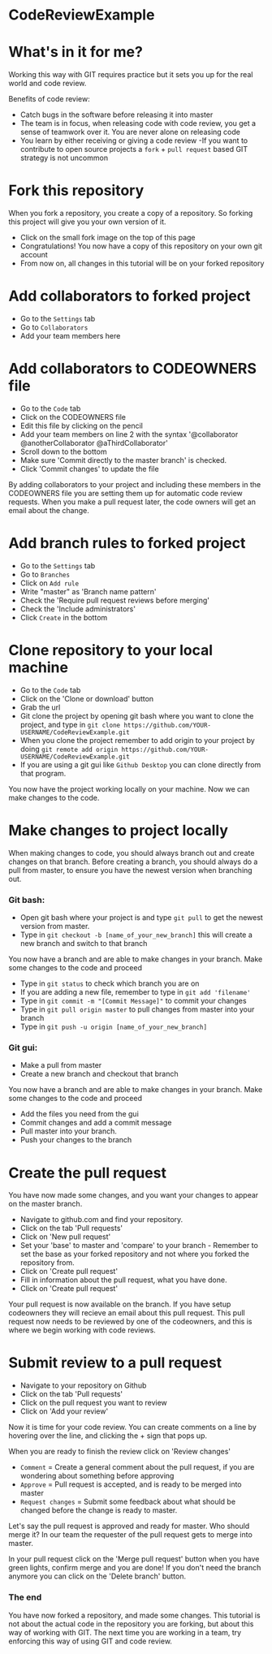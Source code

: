# CodeReviewExample

# What's in it for me?

Working this way with GIT requires practice but it sets you up for the real world and code review.

Benefits of code review:
- Catch bugs in the software before releasing it into master
- The team is in focus, when releasing code with code review, you get a sense of teamwork over it. You are never alone on releasing code
- You learn by either receiving or giving a code review
-If you want to contribute to open source projects a `fork` + `pull request` based GIT strategy is not uncommon


# Fork this repository
When you fork a repository, you create a copy of a repository. So forking this project will give you your own version of it.

- Click on the small fork image on the top of this page
- Congratulations! You now have a copy of this repository on your own git account
- From now on, all changes in this tutorial will be on your forked repository

# Add collaborators to forked project
- Go to the `Settings` tab
- Go to `Collaborators`
- Add your team members here

# Add collaborators to CODEOWNERS file
- Go to the `Code` tab
- Click on the CODEOWNERS file
- Edit this file by clicking on the pencil
- Add your team members on line 2 with the syntax '@collaborator @anotherCollaborator @aThirdCollaborator'
- Scroll down to the bottom
- Make sure 'Commit directly to the master branch' is checked. 
- Click 'Commit changes' to update the file

By adding collaborators to your project and including these members in the CODEOWNERS file you are setting them up for automatic code review requests. When you make a pull request later, the code owners will get an email about the change.


# Add branch rules to forked project
- Go to the `Settings` tab
- Go to `Branches`
- Click on `Add rule`
- Write "master" as 'Branch name pattern' 
- Check the 'Require pull request reviews before merging' 
- Check the 'Include administrators' 
- Click `Create` in the bottom

# Clone repository to your local machine
- Go to the `Code` tab
- Click on the 'Clone or download' button
- Grab the url
- Git clone the project by opening git bash where you want to clone the project, and type in `git clone https://github.com/YOUR-USERNAME/CodeReviewExample.git`
- When you clone the project remember to add origin to your project by doing `git remote add origin https://github.com/YOUR-USERNAME/CodeReviewExample.git`
- If you are using a git gui like `Github Desktop` you can clone directly from that program.

You now have the project working locally on your machine. Now we can make changes to the code.


# Make changes to project locally

When making changes to code, you should always branch out and create changes on that branch.
Before creating a branch, you should always do a pull from master, to ensure you have the newest version when branching out.

### Git bash:
- Open git bash where your project is and type `git pull` to get the newest version from master. 
- Type in `git checkout -b [name_of_your_new_branch]` this will create a new branch and switch to that branch

You now have a branch and are able to make changes in your branch. Make some changes to the code and proceed

- Type in `git status` to check which branch you are on
- If you are adding a new file, remember to type in `git add 'filename'`
- Type in `git commit -m "[Commit Message]"` to commit your changes
- Type in `git pull origin master` to pull changes from master into your branch
- Type in `git push -u origin [name_of_your_new_branch]`


### Git gui: 
- Make a pull from master
- Create a new branch and checkout that branch 

You now have a branch and are able to make changes in your branch. Make some changes to the code and proceed

- Add the files you need from the gui
- Commit changes and add a commit message
- Pull master into your branch.
- Push your changes to the branch

# Create the pull request

You have now made some changes, and you want your changes to appear on the master branch.

- Navigate to github.com and find your repository. 
- Click on the tab 'Pull requests'
- Click on 'New pull request' 
- Set your 'base' to master and 'compare' to your branch - Remember to set the base as your forked repository and not where you forked the repository from. 
- Click on 'Create pull request'
- Fill in information about the pull request, what you have done.
- Click on 'Create pull request' 

Your pull request is now available on the branch.
If you have setup codeowners they will recieve an email about this pull request. This pull request now needs to be reviewed by one of the codeowners, and this is where we begin working with code reviews. 


# Submit review to a pull request
- Navigate to your repository on Github
- Click on the tab 'Pull requests'
- Click on the pull request you want to review
- Click on 'Add your review'

Now it is time for your code review.
You can create comments on a line by hovering over the line, and clicking the + sign that pops up.

When you are ready to finish the review click on 'Review changes'
- `Comment` = Create a general comment about the pull request, if you are wondering about something before approving
- `Approve` = Pull request is accepted, and is ready to be merged into master
- `Request changes` = Submit some feedback about what should be changed before the change is ready to master.

Let's say the pull request is approved and ready for master. Who should merge it?
In our team the requester of the pull request gets to merge into master.

In your pull request click on the 'Merge pull request' button when you have green lights, confirm merge and you are done!
If you don't need the branch anymore you can click on the 'Delete branch' button.


### The end
You have now forked a repository, and made some changes. This tutorial is not about the actual code in the repository you are forking, but about this way of working with GIT. The next time you are working in a team, try enforcing this way of using GIT and code review.



